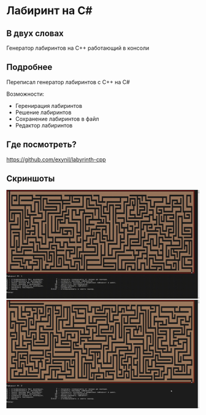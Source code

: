 # Лабиринт на C#

## В двух словах

Генератор лабиринтов на C++ работающий в консоли

## Подробнее

Переписал генератор лабиринтов с C++ на C#

Возможности:
- Геренирация лабиринтов
- Решение лабиринтов
- Сохранение лабиринтов в файл
- Редактор лабиринтов

## Где посмотреть?

<https://github.com/exynil/labyrinth-cpp>

## Скриншоты

<img src="./../screenshots/labyrinth-csharp/1.gif">

<img src="./../screenshots/labyrinth-csharp/2.jpg">
